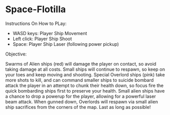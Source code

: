 # Space-Flotilla
 
Instructions On How to PLay:

- WASD keys: Player Ship Movement
- Left click: Player Ship Shoot
- Space: Player Ship Laser (following power pickup)

Objective:

Swarms of Alien ships (red) will damage the player on contact, 
so avoid taking damage at all costs. Small ships will continue to
respawn, so keep on your toes and keep moving and shooting.
Special Overlord ships (pink) take more shots to kill, and can
command smaller ships to suicide bombard attack the player in an
attempt to chunk their health down, so focus fire the quick bombarding
ships first to preserve your health. Small alien ships have a chance
to drop a powerup for the player, allowing for a powerful laser
beam attack. When gunned down, Overlords will respawn via small alien
ship sacrifices from the corners of the map. Last as long as possible!

